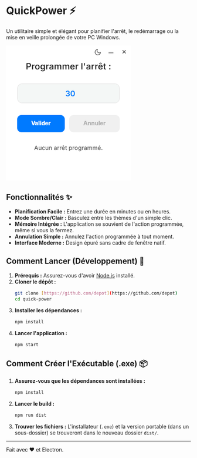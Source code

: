 # QuickPower ⚡

Un utilitaire simple et élégant pour planifier l'arrêt, le redémarrage ou la mise en veille prolongée de votre PC Windows.

![Screenshot de QuickPower](assets/image.png)

## Fonctionnalités ✨

* **Planification Facile :** Entrez une durée en minutes ou en heures.
* **Mode Sombre/Clair :** Basculez entre les thèmes d'un simple clic.
* **Mémoire Intégrée :** L'application se souvient de l'action programmée, même si vous la fermez.
* **Annulation Simple :** Annulez l'action programmée à tout moment.
* **Interface Moderne :** Design épuré sans cadre de fenêtre natif.

## Comment Lancer (Développement) 🚀

1.  **Prérequis :** Assurez-vous d'avoir [Node.js](https://nodejs.org/) installé.
2.  **Cloner le dépôt :** 
    ```bash
    git clone [https://github.com/depot](https://github.com/depot)
    cd quick-power 
    ```
3.  **Installer les dépendances :**
    ```bash
    npm install
    ```
4.  **Lancer l'application :**
    ```bash
    npm start
    ```

## Comment Créer l'Exécutable (.exe) 📦

1.  **Assurez-vous que les dépendances sont installées :**
    ```bash
    npm install
    ```
2.  **Lancer le build :**
    ```bash
    npm run dist
    ```
3.  **Trouver les fichiers :** L'installateur (`.exe`) et la version portable (dans un sous-dossier) se trouveront dans le nouveau dossier `dist/`.

---

Fait avec ❤️ et Electron.